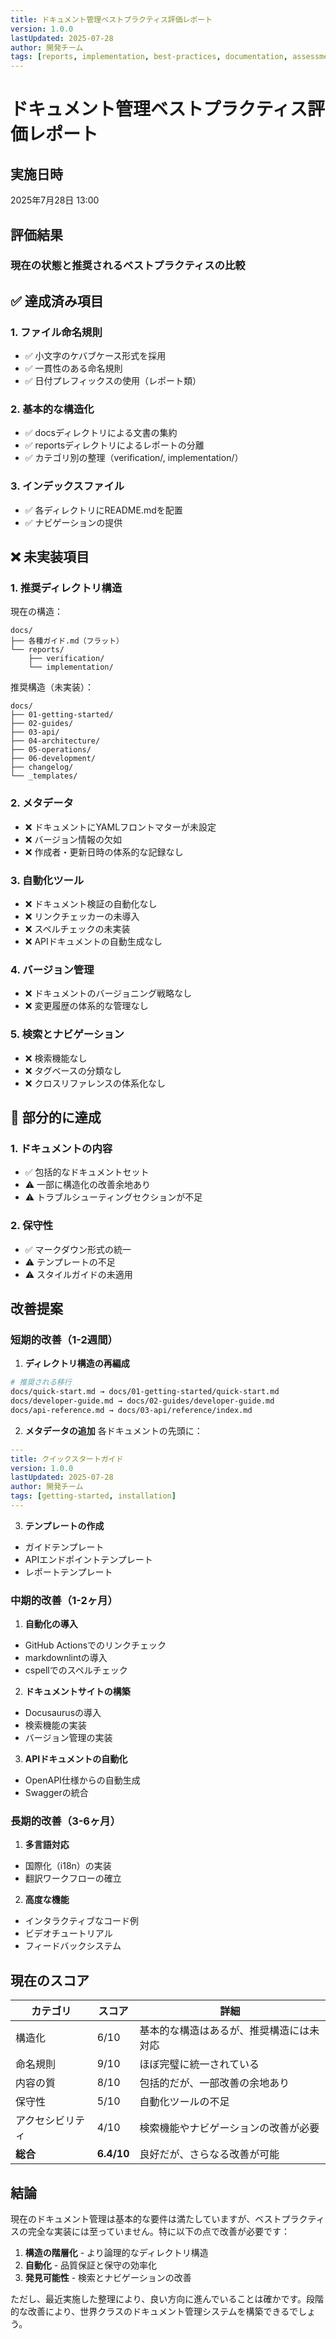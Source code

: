 ```yaml
---
title: ドキュメント管理ベストプラクティス評価レポート
version: 1.0.0
lastUpdated: 2025-07-28
author: 開発チーム
tags: [reports, implementation, best-practices, documentation, assessment]
---
```


# ドキュメント管理ベストプラクティス評価レポート

## 実施日時
2025年7月28日 13:00

## 評価結果

### 現在の状態と推奨されるベストプラクティスの比較

## ✅ 達成済み項目

### 1. **ファイル命名規則**
- ✅ 小文字のケバブケース形式を採用
- ✅ 一貫性のある命名規則
- ✅ 日付プレフィックスの使用（レポート類）

### 2. **基本的な構造化**
- ✅ docsディレクトリによる文書の集約
- ✅ reportsディレクトリによるレポートの分離
- ✅ カテゴリ別の整理（verification/, implementation/）

### 3. **インデックスファイル**
- ✅ 各ディレクトリにREADME.mdを配置
- ✅ ナビゲーションの提供

## ❌ 未実装項目

### 1. **推奨ディレクトリ構造**
現在の構造：
```
docs/
├── 各種ガイド.md（フラット）
└── reports/
    ├── verification/
    └── implementation/
```

推奨構造（未実装）：
```
docs/
├── 01-getting-started/
├── 02-guides/
├── 03-api/
├── 04-architecture/
├── 05-operations/
├── 06-development/
├── changelog/
└── _templates/
```

### 2. **メタデータ**
- ❌ ドキュメントにYAMLフロントマターが未設定
- ❌ バージョン情報の欠如
- ❌ 作成者・更新日時の体系的な記録なし

### 3. **自動化ツール**
- ❌ ドキュメント検証の自動化なし
- ❌ リンクチェッカーの未導入
- ❌ スペルチェックの未実装
- ❌ APIドキュメントの自動生成なし

### 4. **バージョン管理**
- ❌ ドキュメントのバージョニング戦略なし
- ❌ 変更履歴の体系的な管理なし

### 5. **検索とナビゲーション**
- ❌ 検索機能なし
- ❌ タグベースの分類なし
- ❌ クロスリファレンスの体系化なし

## 🔶 部分的に達成

### 1. **ドキュメントの内容**
- ✅ 包括的なドキュメントセット
- ⚠️ 一部に構造化の改善余地あり
- ⚠️ トラブルシューティングセクションが不足

### 2. **保守性**
- ✅ マークダウン形式の統一
- ⚠️ テンプレートの不足
- ⚠️ スタイルガイドの未適用

## 改善提案

### 短期的改善（1-2週間）

1. **ディレクトリ構造の再編成**
```bash
# 推奨される移行
docs/quick-start.md → docs/01-getting-started/quick-start.md
docs/developer-guide.md → docs/02-guides/developer-guide.md
docs/api-reference.md → docs/03-api/reference/index.md
```

2. **メタデータの追加**
各ドキュメントの先頭に：
```yaml
---
title: クイックスタートガイド
version: 1.0.0
lastUpdated: 2025-07-28
author: 開発チーム
tags: [getting-started, installation]
---
```

3. **テンプレートの作成**
- ガイドテンプレート
- APIエンドポイントテンプレート
- レポートテンプレート

### 中期的改善（1-2ヶ月）

1. **自動化の導入**
- GitHub Actionsでのリンクチェック
- markdownlintの導入
- cspellでのスペルチェック

2. **ドキュメントサイトの構築**
- Docusaurusの導入
- 検索機能の実装
- バージョン管理の実装

3. **APIドキュメントの自動化**
- OpenAPI仕様からの自動生成
- Swaggerの統合

### 長期的改善（3-6ヶ月）

1. **多言語対応**
- 国際化（i18n）の実装
- 翻訳ワークフローの確立

2. **高度な機能**
- インタラクティブなコード例
- ビデオチュートリアル
- フィードバックシステム

## 現在のスコア

| カテゴリ | スコア | 詳細 |
|---------|--------|------|
| 構造化 | 6/10 | 基本的な構造はあるが、推奨構造には未対応 |
| 命名規則 | 9/10 | ほぼ完璧に統一されている |
| 内容の質 | 8/10 | 包括的だが、一部改善の余地あり |
| 保守性 | 5/10 | 自動化ツールの不足 |
| アクセシビリティ | 4/10 | 検索機能やナビゲーションの改善が必要 |
| **総合** | **6.4/10** | 良好だが、さらなる改善が可能 |

## 結論

現在のドキュメント管理は基本的な要件は満たしていますが、ベストプラクティスの完全な実装には至っていません。特に以下の点で改善が必要です：

1. **構造の階層化** - より論理的なディレクトリ構造
2. **自動化** - 品質保証と保守の効率化
3. **発見可能性** - 検索とナビゲーションの改善

ただし、最近実施した整理により、良い方向に進んでいることは確かです。段階的な改善により、世界クラスのドキュメント管理システムを構築できるでしょう。